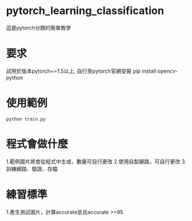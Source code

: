# pytorch_learning_classification
  這是pytorch分類的簡單教學
# 要求
  試用於版本pytorch==1.5以上, 自行至pytorch官網安裝
  pip install opencv-python
  
# 使用範例
    python train.py
# 程式會做什麼
  1.範例圖片將會從程式中生成，數量可自行更改
  2.使用自製網路，可自行更改
  3.訓練網路、驗證、存檔
# 練習標準
  1.產生測試圖片，計算accurate並且accurate >=95
